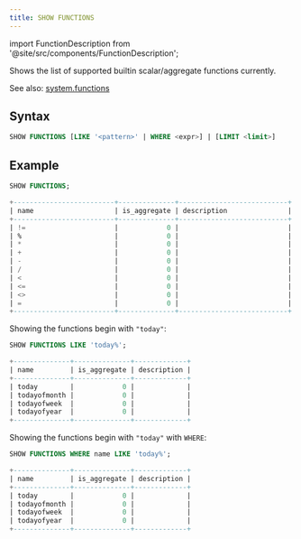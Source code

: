 ```yaml
---
title: SHOW FUNCTIONS
---
```


import FunctionDescription from '@site/src/components/FunctionDescription';

<FunctionDescription description="Introduced or updated: v1.2.315"/>

Shows the list of supported builtin scalar/aggregate functions currently.

See also: [system.functions](../../00-sql-reference/20-system-tables/system-functions.md)

## Syntax

```sql
SHOW FUNCTIONS [LIKE '<pattern>' | WHERE <expr>] | [LIMIT <limit>]
```

## Example

```sql
SHOW FUNCTIONS;

+-------------------------+--------------+---------------------------+
| name                    | is_aggregate | description               |
+-------------------------+--------------+---------------------------+
| !=                      |            0 |                           |
| %                       |            0 |                           |
| *                       |            0 |                           |
| +                       |            0 |                           |
| -                       |            0 |                           |
| /                       |            0 |                           |
| <                       |            0 |                           |
| <=                      |            0 |                           |
| <>                      |            0 |                           |
| =                       |            0 |                           |
+-------------------------+--------------+---------------------------+
```

Showing the functions begin with `"today"`:

```sql
SHOW FUNCTIONS LIKE 'today%';

+--------------+--------------+-------------+
| name         | is_aggregate | description |
+--------------+--------------+-------------+
| today        |            0 |             |
| todayofmonth |            0 |             |
| todayofweek  |            0 |             |
| todayofyear  |            0 |             |
+--------------+--------------+-------------+
```

Showing the functions begin with `"today"` with `WHERE`:

```sql
SHOW FUNCTIONS WHERE name LIKE 'today%';

+--------------+--------------+-------------+
| name         | is_aggregate | description |
+--------------+--------------+-------------+
| today        |            0 |             |
| todayofmonth |            0 |             |
| todayofweek  |            0 |             |
| todayofyear  |            0 |             |
+--------------+--------------+-------------+
```
